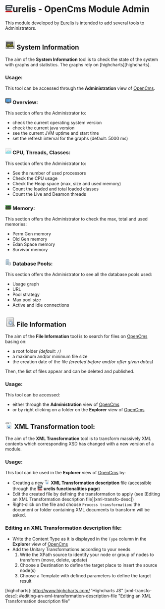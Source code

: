 ![Eurelis][eurelis-icon-big]urelis - OpenCms Module Admin
==============================

This module developed by [Eurelis][eurelis] is intended to add several tools to Administrators.


![System Information icon][system-information] System Information
-----------------------------------------------------------------
The aim of the **System Information** tool is to check the state of the system with graphs and statistics.
The graphs rely on [highcharts][highcharts].

### Usage:
This tool can be accessed through the **Administration** view of [OpenCms][opencms].

### ![Overview][overview] Overview:
This section offers the Administrator to:
- check the current operating system version
- check the current java version
- see the current JVM uptime and start time
- set the refresh interval for the graphs (default: 5000 ms)

### ![CPU & Threads & Classes][cpu-threads] CPU, Threads, Classes:
This section offers the Administrator to:
- See the number of used processors
- Check the CPU usage
- Check the Heap space (max, size and used memory)
- Count the loaded and total loaded classes
- Count the Live and Deamon threads

### ![Memory][memory] Memory:
This section offers the Administrator to check the max, total and used memories:
- Perm Gen memory
- Old Gen memory
- Edan Space memory
- Survivor memory

### ![Database Pools][database] Database Pools:
This section offers the Administrator to see all the database pools used:
- Usage graph
- URL
- Pool strategy
- Max pool size
- Active and idle connections



![File Information icon][file-information] File Information
-----------------------------------------------------------
The aim of the **File Information** tool is to search for files on [OpenCms][opencms] basing on:
- a root folder *(default: `/`)*
- a maximum and/or minimum file size
- the creation date of the file *(created before and/or after given dates)*

Then, the list of files appear and can be deleted and published.

### Usage:
This tool can be accessed:
- either through the **Administration** view of [OpenCms][opencms]
- or by right clicking on a folder on the **Explorer**  view of [OpenCms][opencms]



![XML Transformation icon][xml-transform-big] XML Transformation tool:
-----------------------------------------------------------------
The aim of the **XML Transformation** tool is to transform massively XML contents which corresponding XSD has changed with a new version of a module.

### Usage:
This tool can be used in the **Explorer**  view of [OpenCms][opencms] by:
- Creating a new ![XML Transformation icon][xml-transform] **XML Transformation description** file (accessible through the  ![Eurelis tools][eurelis-icon] **urelis functionalities page**)
- Edit the created file by defining the transformation to apply (see [Editing an XML Transformation description file][xml-transfo-desc])
- Right-click on the file and choose `Process transformation`: the document or folder containing XML documents to transform will be asked.

### Editing an XML Transformation description file:
- Write the Content Type as it is displayed in the `Type` column in the **Explorer**  view of [OpenCms][opencms]
- Add the Unitary Transformations according to your needs
  1. Write the XPath source to identify your node or group of nodes to transform (move, delete, update)
  2. Choose a Destination to define the target place to insert the source node(s)
  3. Choose a Template with defined parameters to define the target result


[eurelis]: http://www.eurelis.com "Agitateur de Technologies"
[opencms]: http://www.opencms.org/ "OpenCms"
[highcharts]: http://www.highcharts.com/ 'Highcharts JS"
[xml-transfo-desc]: #editing-an-xml-transformation-description-file "Editing an XML Transformation description file"

[system-information]: /vfs_module/system/workplace/resources/tools/admin/icons/big/system-information.png "System Information"
[file-information]: /vfs_module/system/workplace/resources/tools/admin/icons/big/file-information.png "File Information"
[overview]: /vfs_module/system/workplace/resources/tools/admin/icons/small/overview.png "Overview"
[cpu-threads]: /vfs_module/system/workplace/resources/tools/admin/icons/small/cpu-threads.png "CPU & Threads & Classes"
[memory]: /vfs_module/system/workplace/resources/tools/admin/icons/small/memory.png "Memory"
[database]: /vfs_module/system/workplace/resources/tools/admin/icons/small/database.png "Database Pools"
[eurelis-icon-big]: /vfs_module/system/workplace/resources/filetypes/eurelis_big.png "Eurelis Tools"
[eurelis-icon]: /vfs_module/system/workplace/resources/filetypes/eurelis.png "Eurelis Tools"
[xml-transform-big]: /vfs_module/system/workplace/resources/filetypes/xml-transform_big.png "XML Transformation tool"
[xml-transform]: /vfs_module/system/workplace/resources/filetypes/xml-transform.png "XML Transformation tool"

